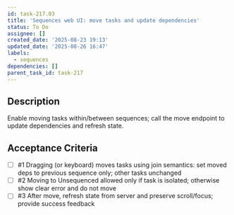 ```yaml
---
id: task-217.03
title: 'Sequences web UI: move tasks and update dependencies'
status: To Do
assignee: []
created_date: '2025-08-23 19:13'
updated_date: '2025-08-26 16:47'
labels:
  - sequences
dependencies: []
parent_task_id: task-217
---
```


## Description

Enable moving tasks within/between sequences; call the move endpoint to update dependencies and refresh state.

## Acceptance Criteria
<!-- AC:BEGIN -->
- [ ] #1 Dragging (or keyboard) moves tasks using join semantics: set moved deps to previous sequence only; other tasks unchanged
- [ ] #2 Moving to Unsequenced allowed only if task is isolated; otherwise show clear error and do not move
- [ ] #3 After move, refresh state from server and preserve scroll/focus; provide success feedback
<!-- AC:END -->
